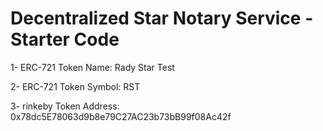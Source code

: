 # Decentralized Star Notary Service - Starter Code

1- ERC-721 Token Name: Rady Star Test

2- ERC-721 Token Symbol: RST

3- rinkeby Token Address: 0x78dc5E78063d9b8e79C27AC23b73bB99f08Ac42f

